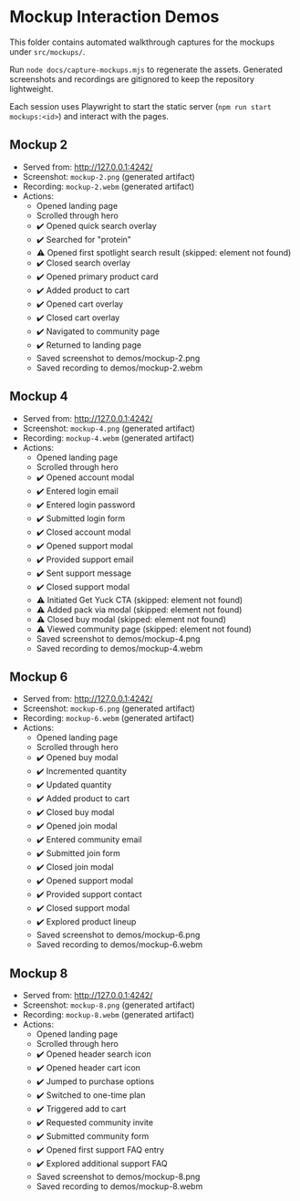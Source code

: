 # Mockup Interaction Demos

This folder contains automated walkthrough captures for the mockups under `src/mockups/`.

Run `node docs/capture-mockups.mjs` to regenerate the assets. Generated screenshots and recordings are gitignored to keep the repository lightweight.

Each session uses Playwright to start the static server (`npm run start mockups:<id>`) and interact with the pages.

## Mockup 2

* Served from: http://127.0.0.1:4242/
* Screenshot: `mockup-2.png` (generated artifact)
* Recording: `mockup-2.webm` (generated artifact)
* Actions:
  * Opened landing page
  * Scrolled through hero
  * ✔️ Opened quick search overlay
  * ✔️ Searched for "protein"
  * ⚠️ Opened first spotlight search result (skipped: element not found)
  * ✔️ Closed search overlay
  * ✔️ Opened primary product card
  * ✔️ Added product to cart
  * ✔️ Opened cart overlay
  * ✔️ Closed cart overlay
  * ✔️ Navigated to community page
  * ✔️ Returned to landing page
  * Saved screenshot to demos/mockup-2.png
  * Saved recording to demos/mockup-2.webm

## Mockup 4

* Served from: http://127.0.0.1:4242/
* Screenshot: `mockup-4.png` (generated artifact)
* Recording: `mockup-4.webm` (generated artifact)
* Actions:
  * Opened landing page
  * Scrolled through hero
  * ✔️ Opened account modal
  * ✔️ Entered login email
  * ✔️ Entered login password
  * ✔️ Submitted login form
  * ✔️ Closed account modal
  * ✔️ Opened support modal
  * ✔️ Provided support email
  * ✔️ Sent support message
  * ✔️ Closed support modal
  * ⚠️ Initiated Get Yuck CTA (skipped: element not found)
  * ⚠️ Added pack via modal (skipped: element not found)
  * ⚠️ Closed buy modal (skipped: element not found)
  * ⚠️ Viewed community page (skipped: element not found)
  * Saved screenshot to demos/mockup-4.png
  * Saved recording to demos/mockup-4.webm

## Mockup 6

* Served from: http://127.0.0.1:4242/
* Screenshot: `mockup-6.png` (generated artifact)
* Recording: `mockup-6.webm` (generated artifact)
* Actions:
  * Opened landing page
  * Scrolled through hero
  * ✔️ Opened buy modal
  * ✔️ Incremented quantity
  * ✔️ Updated quantity
  * ✔️ Added product to cart
  * ✔️ Closed buy modal
  * ✔️ Opened join modal
  * ✔️ Entered community email
  * ✔️ Submitted join form
  * ✔️ Closed join modal
  * ✔️ Opened support modal
  * ✔️ Provided support contact
  * ✔️ Closed support modal
  * ✔️ Explored product lineup
  * Saved screenshot to demos/mockup-6.png
  * Saved recording to demos/mockup-6.webm

## Mockup 8

* Served from: http://127.0.0.1:4242/
* Screenshot: `mockup-8.png` (generated artifact)
* Recording: `mockup-8.webm` (generated artifact)
* Actions:
  * Opened landing page
  * Scrolled through hero
  * ✔️ Opened header search icon
  * ✔️ Opened header cart icon
  * ✔️ Jumped to purchase options
  * ✔️ Switched to one-time plan
  * ✔️ Triggered add to cart
  * ✔️ Requested community invite
  * ✔️ Submitted community form
  * ✔️ Opened first support FAQ entry
  * ✔️ Explored additional support FAQ
  * Saved screenshot to demos/mockup-8.png
  * Saved recording to demos/mockup-8.webm

